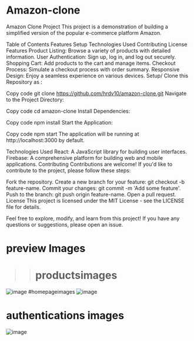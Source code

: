 # Amazon-clone
Amazon Clone Project
 This project is a demonstration of building a simplified version of the popular e-commerce platform Amazon. 

Table of Contents
Features
Setup
Technologies Used
Contributing
License
Features
Product Listing: Browse a variety of products with detailed information.
User Authentication: Sign up, log in, and log out securely.
Shopping Cart: Add products to the cart and manage items.
Checkout Process: Simulate a checkout process with order summary.
Responsive Design: Enjoy a seamless experience on various devices.
Setup/
Clone this  Repository as :


Copy code
git clone https://github.com/hrdv10/amazon-clone.git
Navigate to the Project Directory:

Copy code
cd amazon-clone
Install Dependencies:


Copy code
npm install
Start the Application:


Copy code
npm start
The application will be running at http://localhost:3000 by default.

Technologies Used
React: A JavaScript library for building user interfaces.
Firebase: A comprehensive platform for building web and mobile applications.
Contributing
Contributions are welcome! If you'd like to contribute to the project, please follow these steps:

Fork the repository.
Create a new branch for your feature: git checkout -b feature-name.
Commit your changes: git commit -m 'Add some feature'.
Push to the branch: git push origin feature-name.
Open a pull request.
License
This project is licensed under the MIT License - see the LICENSE file for details.

Feel free to explore, modify, and learn from this project! If you have any questions or suggestions, please open an issue.
 # preview Images 
 >># productsimages
 ![image](https://github.com/hrdv10/Amazon-clone/assets/89665648/9fa986a2-385e-43e9-86bb-26cbb2636e4f)
 #homepageimages
 ![image](https://github.com/hrdv10/Amazon-clone/assets/89665648/b14661a3-5c24-4770-a178-cbdfdfd82183)
 # authentications images
![image](https://github.com/hrdv10/Amazon-clone/assets/89665648/4ceea059-1b0a-4d13-ad16-f050da9d4560)




